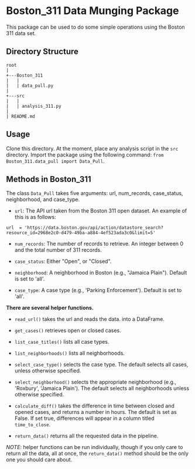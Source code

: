 # Boston_311 Data Munging Package

This package can be used to do some simple operations using the Boston 311 data set.

Directory Structure
---------------------
```
root
|
+---Boston_311
|   |
|   | data_pull.py
|
+---src
|   |
|   | analysis_311.py
|
| README.md
```
Usage
--------

Clone this directory. At the moment, place any analysis script in the `src` directory. Import the package using the following command: `from Boston_311.data_pull import Data_Pull`.

Methods in Boston_311
-----------------------

The class `Data_Pull` takes five arguments: url, num_records, case_status, neighborhood, and case_type.

* `url`: The API url taken from the Boston 311 open dataset. An example of this is as follows:
```
url  = 'https://data.boston.gov/api/action/datastore_search?resource_id=2968e2c0-d479-49ba-a884-4ef523ada3c0&limit=5'
```
* `num_records`: The number of records to retrieve. An integer between 0 and the total
number of 311 records.

* `case_status`: Either "Open", or "Closed".

* `neighborhood`: A neighborhood in Boston (e.g., "Jamaica Plain"). Default is set to 'all'.

* `case_type`: A case type (e.g., 'Parking Enforcement'). Default is set to 'all'.

**There are several helper functions.**

* `read_url()` takes the url and reads the data.
into a DataFrame.  

* `get_cases()` retrieves open or closed cases.

* `list_case_titles()` lists all case types.

* `list_neighborhoods()` lists all neighborhoods.

* `select_case_type()` selects the case type. The default selects all cases, unless otherwise specified.

* `select_neighborhood()` selects the appropriate neighborhood (e.g., 'Roxbury', 'Jamaica Plain'). The default selects all neighborhoods unless otherwise specified.

* `calculate_diff()`
takes the difference in time between closed and opened cases, and returns a number
in hours. The default is set as False. If set true,
differences will appear in a column titled `time_to_close`.

* `return_data()` returns all the requested data in the pipeline.

*NOTE*: helper functions can be run individually, though if you only care to return all the data, all at once, the `return_data()` method should be the only one you should care about.
